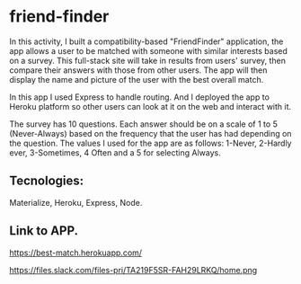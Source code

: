 # friend-finder
In this activity, I built a compatibility-based "FriendFinder" application, the app allows a user to be matched with someone with similar interests based on a survey. This full-stack site will take in results from users' survey, then compare their answers with those from other users. The app will then display the name and picture of the user with the best overall match.

In this app I used Express to handle routing. And I deployed the app to Heroku platform so other users can look at it on the web and interact with it.

The survey has 10 questions. Each answer should be on a scale of 1 to 5 (Never-Always) based on the frequency that the user has had depending on the question. The values I used for the app are as follows: 1-Never, 2-Hardly ever, 3-Sometimes, 4 Often and a 5 for selecting Always.

## Tecnologies:
Materialize, Heroku, Express, Node.

## Link to APP.
 https://best-match.herokuapp.com/


https://files.slack.com/files-pri/TA219F5SR-FAH29LRKQ/home.png

